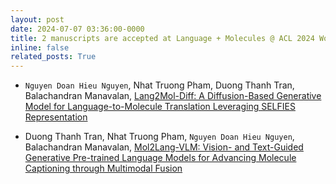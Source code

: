 ```yaml
---
layout: post
date: 2024-07-07 03:36:00-0000
title: 2 manuscripts are accepted at Language + Molecules @ ACL 2024 Workshop
inline: false
related_posts: True
---
```


- `Nguyen Doan Hieu Nguyen`, Nhat Truong Pham, Duong Thanh Tran, Balachandran Manavalan, [Lang2Mol-Diff: A Diffusion-Based Generative Model for Language-to-Molecule Translation Leveraging SELFIES Representation](https://openreview.net/forum?id=j9q7lurl7T)

- Duong Thanh Tran, Nhat Truong Pham, `Nguyen Doan Hieu Nguyen`, Balachandran Manavalan, [Mol2Lang-VLM: Vision- and Text-Guided Generative Pre-trained Language Models for Advancing Molecule Captioning through Multimodal Fusion](https://openreview.net/forum?id=ax8kYHfkNr)
